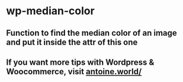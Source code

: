 # wp-median-color
## Function to find the median color of an image and put it inside the attr of this one

## If you want more tips with Wordpress & Woocommerce, visit [antoine.world/](https://antoine.world/)
